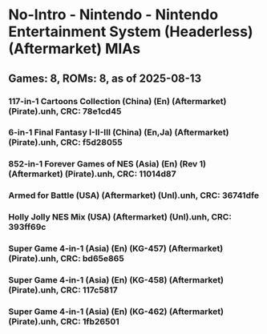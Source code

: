 # No-Intro - Nintendo - Nintendo Entertainment System (Headerless) (Aftermarket) MIAs
## Games: 8, ROMs: 8, as of 2025-08-13

### 117-in-1 Cartoons Collection (China) (En) (Aftermarket) (Pirate).unh, CRC: 78e1cd45
### 6-in-1 Final Fantasy I-II-III (China) (En,Ja) (Aftermarket) (Pirate).unh, CRC: f5d28055
### 852-in-1 Forever Games of NES (Asia) (En) (Rev 1) (Aftermarket) (Pirate).unh, CRC: 11014d87
### Armed for Battle (USA) (Aftermarket) (Unl).unh, CRC: 36741dfe
### Holly Jolly NES Mix (USA) (Aftermarket) (Unl).unh, CRC: 393ff69c
### Super Game 4-in-1 (Asia) (En) (KG-457) (Aftermarket) (Pirate).unh, CRC: bd65e865
### Super Game 4-in-1 (Asia) (En) (KG-458) (Aftermarket) (Pirate).unh, CRC: 117c5817
### Super Game 4-in-1 (Asia) (En) (KG-462) (Aftermarket) (Pirate).unh, CRC: 1fb26501
